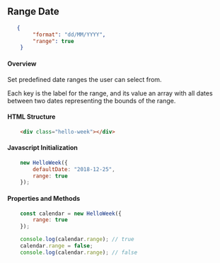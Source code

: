 ## Range Date

```json
   {
        "format": "dd/MM/YYYY",
        "range": true
    }
```

#### Overview
Set predefined date ranges the user can select from.

Each key is the label for the range, and its value an array with all dates between two dates representing the bounds of the range.

#### HTML Structure
```html
    <div class="hello-week"></div>
```

#### Javascript Initialization
```js
    new HelloWeek({
        defaultDate: "2018-12-25",
        range: true
    });
```

#### Properties and Methods
```js
    const calendar = new HelloWeek({
        range: true
    });

    console.log(calendar.range); // true
    calendar.range = false;
    console.log(calendar.range); // false
```
